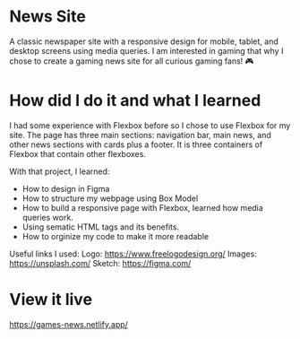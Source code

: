 # News Site

A classic newspaper site with a responsive design for mobile, tablet, and desktop screens using media queries. I am interested in gaming that why I chose to create a gaming news site for all curious gaming fans! 🎮

# How did I do it and what I learned

I had some experience with Flexbox before so I chose to use Flexbox for my site. The page has three main sections: navigation bar, main news, and other news sections with cards plus a footer. It is three containers of Flexbox that contain other flexboxes.

With that project, I learned: 

- How to design in Figma
- How to structure my webpage using Box Model 
- How to build a responsive page with Flexbox, learned how media queries work. 
- Using sematic HTML tags and its benefits. 
- How to orginize my code to make it more readable 

Useful links I used: 
Logo: https://www.freelogodesign.org/
Images: https://unsplash.com/
Sketch: https://figma.com/

# View it live

https://games-news.netlify.app/ 


